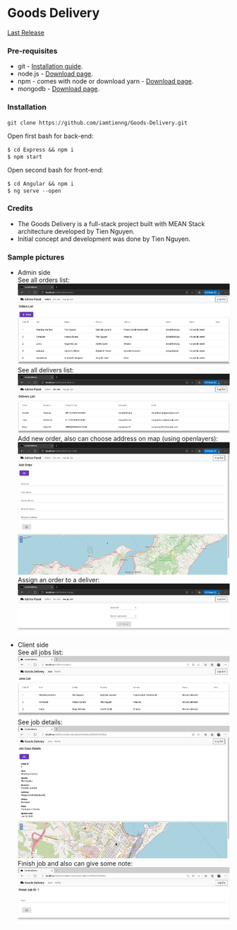 # Goods Delivery
[Last Release](https://github.com/iamtienng/Goods-Delivery/releases)

### Pre-requisites
* git - [Installation guide](https://git-scm.com/book/en/v2/Getting-Started-Installing-Git).
* node.js - [Download page](https://nodejs.org/en/download/).
* npm - comes with node or download yarn - [Download page](https://yarnpkg.com/lang/en/docs/install).
* mongodb - [Download page](https://www.mongodb.com/download-center/community).

### Installation 
``` 
git clone https://github.com/iamtienng/Goods-Delivery.git
``` 
Open first bash for back-end:
``` 
$ cd Express && npm i
$ npm start
``` 
Open second bash for front-end:
``` 
$ cd Angular && npm i
$ ng serve --open
``` 

### Credits 
- The Goods Delivery is a full-stack project built with MEAN Stack architecture developed by Tien Nguyen.
- Initial concept and development was done by Tien Nguyen.

### Sample pictures
* Admin side
<BR>See all orders list:
  ![alt text](https://raw.githubusercontent.com/iamtienng/Goods-Delivery/master/Samples/Picture1.png?token=AIN2U5VRH7OTOD2IGD6Y74C7B3JJU)
<BR>See all delivers list:
  ![alt text](https://raw.githubusercontent.com/iamtienng/Goods-Delivery/master/Samples/Picture2.png?token=AIN2U5SXCUFASFYJE3HGKJC7B3KDE)
<BR>Add new order, also can choose address on map (using openlayers):
  ![alt text](https://raw.githubusercontent.com/iamtienng/Goods-Delivery/master/Samples/Picture4.png?token=AIN2U5QDZCXTKMEGOO57WWC7B3KEO)
<BR>Assign an order to a deliver:
  ![alt text](https://raw.githubusercontent.com/iamtienng/Goods-Delivery/master/Samples/Picture3.png?token=AIN2U5QEGRCEM7VPAUF6M4S7B3KEY)

* Client side
<BR>See all jobs list:
  ![alt text](https://raw.githubusercontent.com/iamtienng/Goods-Delivery/master/Samples/Picture5.png?token=AIN2U5QMRFANDA26JGP3Y4S7B3KFA)
<BR>See job details:
  ![alt text](https://raw.githubusercontent.com/iamtienng/Goods-Delivery/master/Samples/Picture6.png?token=AIN2U5QRBVG22M7FSLC7DBK7B3KFI)
<BR>Finish job and also can give some note:
  ![alt text](https://raw.githubusercontent.com/iamtienng/Goods-Delivery/master/Samples/Picture7.png?token=AIN2U5WU57APA45RNYCTJ3K7B3KFQ)
